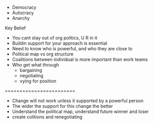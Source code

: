 - Democracy
- Autocracy
- Anarchy

Key Belief
- You cant stay out of org politics, U R in it
- Buildin support for your approach is essential
- Need to know who is powerful, and who they are close to
- Political map vs org structure
- Coalitions between individual is more important than work teams
- Who get what through
	- bargaining
	- negotiating
	- vying for position

========================


- Change will not work unless it supported by a powerful person
- The wider the support for this change the better
- Understand the political map, understand future winner and loser
- create colitions and renegotiating